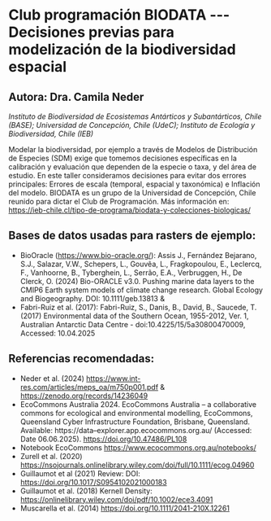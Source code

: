 # Club programación BIODATA --- Decisiones previas para modelización de la biodiversidad espacial 

## Autora: Dra. Camila Neder

_Instituto de Biodiversidad de Ecosistemas Antárticos y Subantárticos, Chile (BASE); Universidad de Concepción, Chile (UdeC); Instituto de Ecología y Biodiversidad, Chile (IEB)_

Modelar la biodiversidad, por ejemplo a través de Modelos de Distribución de Especies (SDM) exige que tomemos decisiones específicas en la calibración y evaluación que dependen de la especie o taxa, y del área de estudio. 
En este taller consideramos decisiones para evitar dos errores principales: Errores de escala (temporal, espacial y taxonómica) e Inflación del modelo. 
BIODATA es un grupo de la Universidad de Concepción, Chile reunido para dictar el Club de Programación. Más información en: https://ieb-chile.cl/tipo-de-programa/biodata-y-colecciones-biologicas/

## Bases de datos usadas para rasters de ejemplo:
* BioOracle (https://www.bio-oracle.org/): Assis J., Fernández Bejarano, S.J., Salazar, V.W., Schepers, L., Gouvêa, L., Fragkopoulou, E., Leclercq, F., Vanhoorne, B., Tyberghein, L., Serrão, E.A., Verbruggen, H., De Clerck, O. (2024) Bio-ORACLE v3.0. Pushing marine data layers to the CMIP6 Earth system models of climate change research. Global Ecology and Biogeography. DOI: 10.1111/geb.13813 &
* Fabri-Ruiz et al. (2017): Fabri-Ruiz, S., Danis, B., David, B., Saucede, T. (2017) Environmental data of the Southern Ocean, 1955-2012, Ver. 1, Australian Antarctic Data Centre - doi:10.4225/15/5a30800470009, Accessed: 10.04.2025

## Referencias recomendadas:
 * Neder et al. (2024) https://www.int-res.com/articles/meps_oa/m750p001.pdf & https://zenodo.org/records/14236049
 * EcoCommons Australia 2024. EcoCommons Australia – a collaborative commons for ecological and environmental modelling, EcoCommons, Queensland Cyber Infrastructure Foundation, Brisbane, Queensland. Available: https://data–explorer.app.ecocommons.org.au/ (Accessed: Date 06.06.2025).  https://doi.org/10.47486/PL108
 * Notebook EcoCommons https://www.ecocommons.org.au/notebooks/
 * Zurell et al. (2020) https://nsojournals.onlinelibrary.wiley.com/doi/full/10.1111/ecog.04960
 * Guillaumot et al (2021) Review: DOI: https://doi.org/10.1017/S0954102021000183
 * Guillaumot et al. (2018) Kernell Density: https://onlinelibrary.wiley.com/doi/pdf/10.1002/ece3.4091
 * Muscarella et al. (2014)  https://doi.org/10.1111/2041-210X.12261

